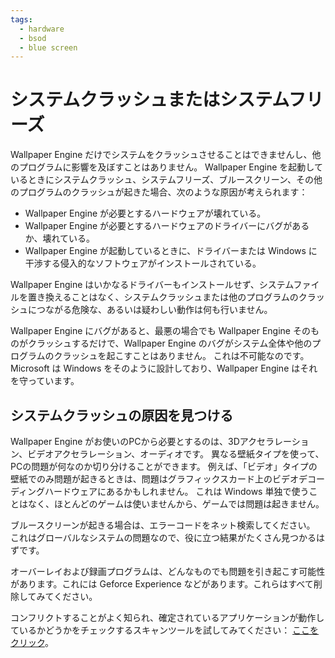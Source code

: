 ```yaml
---
tags:
  - hardware
  - bsod
  - blue screen
---
```


# システムクラッシュまたはシステムフリーズ
Wallpaper Engine だけでシステムをクラッシュさせることはできませんし、他のプログラムに影響を及ぼすことはありません。 Wallpaper Engine を起動しているときにシステムクラッシュ、システムフリーズ、ブルースクリーン、その他のプログラムのクラッシュが起きた場合、次のような原因が考えられます：

* Wallpaper Engine が必要とするハードウェアが壊れている。
* Wallpaper Engine が必要とするハードウェアのドライバーにバグがあるか、壊れている。
* Wallpaper Engine が起動しているときに、ドライバーまたは Windows に干渉する侵入的なソフトウェアがインストールされている。

Wallpaper Engine はいかなるドライバーもインストールせず、システムファイルを置き換えることはなく、システムクラッシュまたは他のプログラムのクラッシュにつながる危険な、あるいは疑わしい動作は何も行いません。

Wallpaper Engine にバグがあると、最悪の場合でも Wallpaper Engine そのものがクラッシュするだけで、Wallpaper Engine のバグがシステム全体や他のプログラムのクラッシュを起こすことはありません。 これは不可能なのです。Microsoft は Windows をそのように設計しており、Wallpaper Engine はそれを守っています。

## システムクラッシュの原因を見つける
Wallpaper Engine がお使いのPCから必要とするのは、3Dアクセラレーション、ビデオアクセラレーション、オーディオです。 異なる壁紙タイプを使って、PCの問題が何なのか切り分けることができます。 例えば、「ビデオ」タイプの壁紙でのみ問題が起きるときは、問題はグラフィックスカード上のビデオデコーディングハードウェアにあるかもしれません。 これは Windows 単独で使うことはなく、ほとんどのゲームは使いませんから、ゲームでは問題は起きません。

ブルースクリーンが起きる場合は、エラーコードをネット検索してください。 これはグローバルなシステムの問題なので、役に立つ結果がたくさん見つかるはずです。

オーバーレイおよび録画プログラムは、どんなものでも問題を引き起こす可能性があります。これには Geforce Experience などがあります。これらはすべて削除してみてください。

コンフリクトすることがよく知られ、確定されているアプリケーションが動作しているかどうかをチェックするスキャンツールを試してみてください： [ここをクリック](/debug/scantool_support.html)。